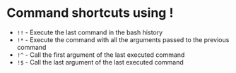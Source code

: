 # Command shortcuts using !

* `!!` - Execute the last command in the bash history
* `!*` - Execute the command with all the arguments passed to the previous command
* `!^` - Call the first argument of the last executed command
* `!$` - Call the last argument of the last executed command
